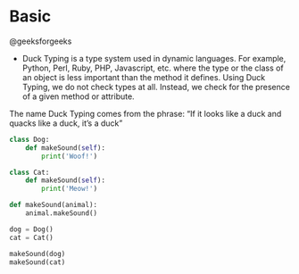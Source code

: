 
# Basic
@geeksforgeeks
- Duck Typing is a type system used in dynamic languages. For example, Python, Perl, Ruby, PHP, Javascript, etc. where the type or the class of an object is less important than the method it defines. Using Duck Typing, we do not check types at all. Instead, we check for the presence of a given method or attribute.

The name Duck Typing comes from the phrase:
“If it looks like a duck and quacks like a duck, it’s a duck”

```python
class Dog:
    def makeSound(self):
        print('Woof!')

class Cat:
    def makeSound(self):
        print('Meow!')

def makeSound(animal):
    animal.makeSound()

dog = Dog()
cat = Cat()

makeSound(dog)
makeSound(cat)

```































